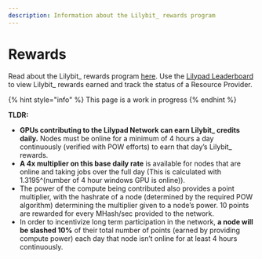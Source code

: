 ```yaml
---
description: Information about the Lilybit_ rewards program
---
```


# Rewards

Read about the Lilybit\_ rewards program [here](https://blog.lilypadnetwork.org/incentivenet-lilybit-reward-calculations). Use the [Lilypad Leaderboard](https://info.lilypad.tech/leaderboard) to view Lilybit\_ rewards earned and track the status of a Resource Provider.&#x20;

{% hint style="info" %}
This page is a work in progress
{% endhint %}

**TLDR:**

* **GPUs contributing to the Lilypad Network can earn Lilybit\_ credits daily.** Nodes must be online for a minimum of 4 hours a day continuously (verified with POW efforts) to earn that day’s Lilybit\_ rewards.
* **A 4x multiplier on this base daily rate** is available for nodes that are online and taking jobs over the full day (This is calculated with 1.3195^(number of 4 hour windows GPU is online)).
* The power of the compute being contributed also provides a point multiplier, with the hashrate of a node (determined by the required POW algorithm) determining the multiplier given to a node’s power. 10 points are rewarded for every MHash/sec provided to the network.
* In order to incentivize long term participation in the network, **a node will be slashed 10%** of their total number of points (earned by providing compute power) each day that node isn’t online for at least 4 hours continuously.
